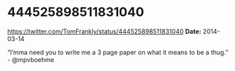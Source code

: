 # 444525898511831040
https://twitter.com/TomFrankly/status/444525898511831040
**Date:** 2014-03-14

“I’mma need you to write me a 3 page paper on what it means to be a thug.” - @mpvboehme
